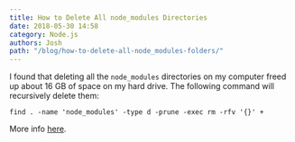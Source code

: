 ```yaml
---
title: How to Delete All node_modules Directories
date: 2018-05-30 14:58
category: Node.js
authors: Josh
path: "/blog/how-to-delete-all-node_modules-folders/"
---
```


I found that deleting all the `node_modules` directories on my computer freed up about 16 GB of space on my hard drive. The following command will recursively delete them:

```
find . -name 'node_modules' -type d -prune -exec rm -rfv '{}' +
```

More info [here](https://stackoverflow.com/a/43561012).
